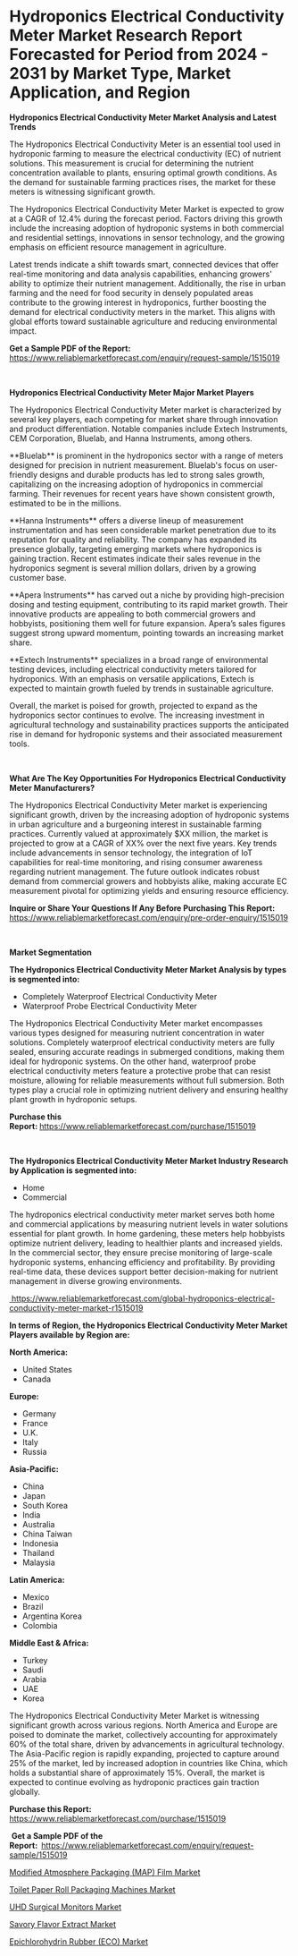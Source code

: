 <p><h1>Hydroponics Electrical Conductivity Meter Market Research Report Forecasted for Period from 2024 -  2031 by Market Type, Market Application, and Region</h1></p><p><strong>Hydroponics Electrical Conductivity Meter Market Analysis and Latest Trends</strong></p>
<p><p>The Hydroponics Electrical Conductivity Meter is an essential tool used in hydroponic farming to measure the electrical conductivity (EC) of nutrient solutions. This measurement is crucial for determining the nutrient concentration available to plants, ensuring optimal growth conditions. As the demand for sustainable farming practices rises, the market for these meters is witnessing significant growth.</p><p>The Hydroponics Electrical Conductivity Meter Market is expected to grow at a CAGR of 12.4% during the forecast period. Factors driving this growth include the increasing adoption of hydroponic systems in both commercial and residential settings, innovations in sensor technology, and the growing emphasis on efficient resource management in agriculture. </p><p>Latest trends indicate a shift towards smart, connected devices that offer real-time monitoring and data analysis capabilities, enhancing growers' ability to optimize their nutrient management. Additionally, the rise in urban farming and the need for food security in densely populated areas contribute to the growing interest in hydroponics, further boosting the demand for electrical conductivity meters in the market. This aligns with global efforts toward sustainable agriculture and reducing environmental impact.</p></p>
<p><strong>Get a Sample PDF of the Report:&nbsp;</strong> <a href="https://www.reliablemarketforecast.com/enquiry/request-sample/1515019?utm_campaign=1569&utm_medium=2&utm_source=Github&utm_content=ia&utm_term=27102024&utm_id=hydroponics-electrical-conductivity-meter">https://www.reliablemarketforecast.com/enquiry/request-sample/1515019</a></p>
<p>&nbsp;</p>
<p><strong>Hydroponics Electrical Conductivity Meter Major Market Players</strong></p>
<p><p>The Hydroponics Electrical Conductivity Meter market is characterized by several key players, each competing for market share through innovation and product differentiation. Notable companies include Extech Instruments, CEM Corporation, Bluelab, and Hanna Instruments, among others.</p><p>**Bluelab** is prominent in the hydroponics sector with a range of meters designed for precision in nutrient measurement. Bluelab's focus on user-friendly designs and durable products has led to strong sales growth, capitalizing on the increasing adoption of hydroponics in commercial farming. Their revenues for recent years have shown consistent growth, estimated to be in the millions.</p><p>**Hanna Instruments** offers a diverse lineup of measurement instrumentation and has seen considerable market penetration due to its reputation for quality and reliability. The company has expanded its presence globally, targeting emerging markets where hydroponics is gaining traction. Recent estimates indicate their sales revenue in the hydroponics segment is several million dollars, driven by a growing customer base.</p><p>**Apera Instruments** has carved out a niche by providing high-precision dosing and testing equipment, contributing to its rapid market growth. Their innovative products are appealing to both commercial growers and hobbyists, positioning them well for future expansion. Apera’s sales figures suggest strong upward momentum, pointing towards an increasing market share.</p><p>**Extech Instruments** specializes in a broad range of environmental testing devices, including electrical conductivity meters tailored for hydroponics. With an emphasis on versatile applications, Extech is expected to maintain growth fueled by trends in sustainable agriculture.</p><p>Overall, the market is poised for growth, projected to expand as the hydroponics sector continues to evolve. The increasing investment in agricultural technology and sustainability practices supports the anticipated rise in demand for hydroponic systems and their associated measurement tools.</p></p>
<p>&nbsp;</p>
<p><strong>What Are The Key Opportunities For Hydroponics Electrical Conductivity Meter Manufacturers?</strong></p>
<p><p>The Hydroponics Electrical Conductivity Meter market is experiencing significant growth, driven by the increasing adoption of hydroponic systems in urban agriculture and a burgeoning interest in sustainable farming practices. Currently valued at approximately $XX million, the market is projected to grow at a CAGR of XX% over the next five years. Key trends include advancements in sensor technology, the integration of IoT capabilities for real-time monitoring, and rising consumer awareness regarding nutrient management. The future outlook indicates robust demand from commercial growers and hobbyists alike, making accurate EC measurement pivotal for optimizing yields and ensuring resource efficiency.</p></p>
<p><strong>Inquire or Share Your Questions If Any Before Purchasing This Report:</strong> <a href="https://www.reliablemarketforecast.com/enquiry/pre-order-enquiry/1515019?utm_campaign=1569&utm_medium=2&utm_source=Github&utm_content=ia&utm_term=27102024&utm_id=hydroponics-electrical-conductivity-meter">https://www.reliablemarketforecast.com/enquiry/pre-order-enquiry/1515019</a></p>
<p>&nbsp;</p>
<p><strong>Market Segmentation</strong></p>
<p><strong>The Hydroponics Electrical Conductivity Meter Market Analysis by types is segmented into:</strong></p>
<p><ul><li>Completely Waterproof Electrical Conductivity Meter</li><li>Waterproof Probe Electrical Conductivity Meter</li></ul></p>
<p><p>The Hydroponics Electrical Conductivity Meter market encompasses various types designed for measuring nutrient concentration in water solutions. Completely waterproof electrical conductivity meters are fully sealed, ensuring accurate readings in submerged conditions, making them ideal for hydroponic systems. On the other hand, waterproof probe electrical conductivity meters feature a protective probe that can resist moisture, allowing for reliable measurements without full submersion. Both types play a crucial role in optimizing nutrient delivery and ensuring healthy plant growth in hydroponic setups.</p></p>
<p><strong>Purchase this Report:&nbsp;</strong><a href="https://www.reliablemarketforecast.com/purchase/1515019?utm_campaign=1569&utm_medium=2&utm_source=Github&utm_content=ia&utm_term=27102024&utm_id=hydroponics-electrical-conductivity-meter">https://www.reliablemarketforecast.com/purchase/1515019</a></p>
<p>&nbsp;</p>
<p><strong>The Hydroponics Electrical Conductivity Meter Market Industry Research by Application is segmented into:</strong></p>
<p><ul><li>Home</li><li>Commercial</li></ul></p>
<p><p>The hydroponics electrical conductivity meter market serves both home and commercial applications by measuring nutrient levels in water solutions essential for plant growth. In home gardening, these meters help hobbyists optimize nutrient delivery, leading to healthier plants and increased yields. In the commercial sector, they ensure precise monitoring of large-scale hydroponic systems, enhancing efficiency and profitability. By providing real-time data, these devices support better decision-making for nutrient management in diverse growing environments.</p></p>
<p><a href="https://www.reliablemarketforecast.com/global-hydroponics-electrical-conductivity-meter-market-r1515019?utm_campaign=1569&utm_medium=2&utm_source=Github&utm_content=ia&utm_term=27102024&utm_id=hydroponics-electrical-conductivity-meter">&nbsp;https://www.reliablemarketforecast.com/global-hydroponics-electrical-conductivity-meter-market-r1515019</a></p>
<p><strong>In terms of Region, the Hydroponics Electrical Conductivity Meter Market Players available by Region are:</strong></p>
<p>
    <p> <strong> North America: </strong>
        <ul>
            <li>United States</li>
            <li>Canada</li>
        </ul>
        </p> 
    <p> <strong> Europe: </strong>
        <ul>
            <li>Germany</li>
            <li>France</li>
            <li>U.K.</li>
            <li>Italy</li>
            <li>Russia</li>
        </ul>
        </p> 
    <p> <strong> Asia-Pacific: </strong>
        <ul>
            <li>China</li>
            <li>Japan</li>
            <li>South Korea</li>
            <li>India</li>
            <li>Australia</li>
            <li>China Taiwan</li>
            <li>Indonesia</li>
            <li>Thailand</li>
            <li>Malaysia</li>
        </ul>
        </p> 
    <p> <strong> Latin America: </strong>
        <ul>
            <li>Mexico</li>
            <li>Brazil</li>
            <li>Argentina Korea</li>
            <li>Colombia</li>
        </ul>
        </p> 
    <p> <strong> Middle East & Africa: </strong>
        <ul>
            <li>Turkey</li>
            <li>Saudi</li>
            <li>Arabia</li>
            <li>UAE</li>
            <li>Korea</li>
        </ul>
    </p>
    </p>
<p><p>The Hydroponics Electrical Conductivity Meter Market is witnessing significant growth across various regions. North America and Europe are poised to dominate the market, collectively accounting for approximately 60% of the total share, driven by advancements in agricultural technology. The Asia-Pacific region is rapidly expanding, projected to capture around 25% of the market, led by increased adoption in countries like China, which holds a substantial share of approximately 15%. Overall, the market is expected to continue evolving as hydroponic practices gain traction globally.</p></p>
<p><strong>Purchase this Report: </strong><a href="https://www.reliablemarketforecast.com/purchase/1515019?utm_campaign=1569&utm_medium=2&utm_source=Github&utm_content=ia&utm_term=27102024&utm_id=hydroponics-electrical-conductivity-meter">https://www.reliablemarketforecast.com/purchase/1515019</a></p>
<p>&nbsp;<strong>Get a Sample PDF of the Report:&nbsp;&nbsp;</strong><a href="https://www.reliablemarketforecast.com/enquiry/request-sample/1515019?utm_campaign=1569&utm_medium=2&utm_source=Github&utm_content=ia&utm_term=27102024&utm_id=hydroponics-electrical-conductivity-meter">https://www.reliablemarketforecast.com/enquiry/request-sample/1515019</a></p>
<p><strong></strong></p>
<p><p><a href="https://www.linkedin.com/pulse/modified-atmosphere-packaging-map-film-market-pulse-149-expansion-tgj6e?utm_campaign=1569&utm_medium=2&utm_source=Github&utm_content=ia&utm_term=27102024&utm_id=hydroponics-electrical-conductivity-meter">Modified Atmosphere Packaging (MAP) Film Market</a></p><p><a href="https://www.linkedin.com/pulse/comprehensive-toilet-paper-roll-packaging-machines-market-report-ijdre?utm_campaign=1569&utm_medium=2&utm_source=Github&utm_content=ia&utm_term=27102024&utm_id=hydroponics-electrical-conductivity-meter">Toilet Paper Roll Packaging Machines Market</a></p><p><a href="https://www.linkedin.com/pulse/uhd-surgical-monitors-market-penetration-strategies-untapped-vxk7e?utm_campaign=1569&utm_medium=2&utm_source=Github&utm_content=ia&utm_term=27102024&utm_id=hydroponics-electrical-conductivity-meter">UHD Surgical Monitors Market</a></p><p><a href="https://www.linkedin.com/pulse/deep-dive-savory-flavor-extract-market-itstrends-segmentation-1ljxe?utm_campaign=1569&utm_medium=2&utm_source=Github&utm_content=ia&utm_term=27102024&utm_id=hydroponics-electrical-conductivity-meter">Savory Flavor Extract Market</a></p><p><a href="https://www.linkedin.com/pulse/epichlorohydrin-rubber-eco-market-size-type-product-bkjbc?utm_campaign=1569&utm_medium=2&utm_source=Github&utm_content=ia&utm_term=27102024&utm_id=hydroponics-electrical-conductivity-meter">Epichlorohydrin Rubber (ECO) Market</a></p></p>